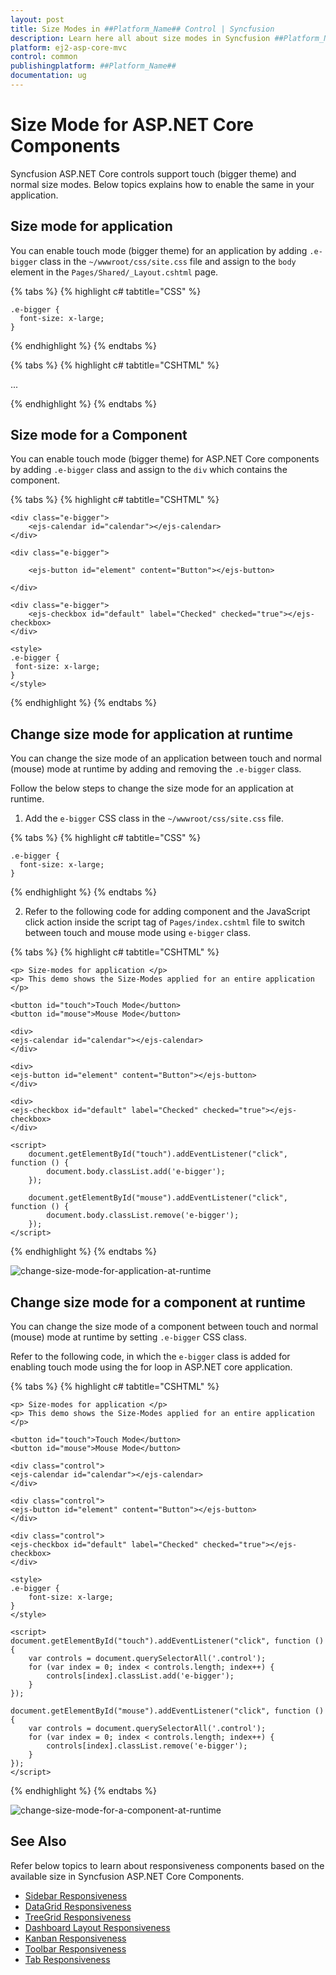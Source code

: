 ```yaml
---
layout: post
title: Size Modes in ##Platform_Name## Control | Syncfusion
description: Learn here all about size modes in Syncfusion ##Platform_Name## control and much more.
platform: ej2-asp-core-mvc
control: common
publishingplatform: ##Platform_Name##
documentation: ug
---
```


# Size Mode for ASP.NET Core Components

Syncfusion ASP.NET Core controls support touch (bigger theme) and normal size modes. Below topics explains how to enable the same in your application.

## Size mode for application

You can enable touch mode (bigger theme) for an application by adding `.e-bigger` class in the `~/wwwroot/css/site.css` file and assign to the `body` element in the `Pages/Shared/_Layout.cshtml` page.

{% tabs %}
{% highlight c# tabtitle="CSS" %}

    .e-bigger {
      font-size: x-large;
    }

{% endhighlight %}
{% endtabs %}

{% tabs %}
{% highlight c# tabtitle="CSHTML" %}

<body class="e-bigger">...</body>

{% endhighlight %}
{% endtabs %}

## Size mode for a Component

You can enable touch mode (bigger theme) for ASP.NET Core components by adding `.e-bigger` class and assign to the `div` which contains the component.

{% tabs %}
{% highlight c# tabtitle="CSHTML" %}

    <div class="e-bigger">
        <ejs-calendar id="calendar"></ejs-calendar>
    </div>

    <div class="e-bigger">

        <ejs-button id="element" content="Button"></ejs-button>

    </div>

    <div class="e-bigger">
        <ejs-checkbox id="default" label="Checked" checked="true"></ejs-checkbox>
    </div>

    <style>
    .e-bigger {
     font-size: x-large;
    }
    </style>

{% endhighlight %}
{% endtabs %}

## Change size mode for application at runtime

You can change the size mode of an application between touch and normal (mouse) mode at runtime by adding and removing the `.e-bigger` class.

Follow the below steps to change the size mode for an application at runtime.

1. Add the `e-bigger` CSS class in the `~/wwwroot/css/site.css` file.

{% tabs %}
{% highlight c# tabtitle="CSS" %}

    .e-bigger {
      font-size: x-large;
    }

{% endhighlight %}
{% endtabs %}

2. Refer to the following code for adding component and the JavaScript click action inside the script tag of `Pages/index.cshtml` file to switch between touch and mouse mode using `e-bigger` class.

{% tabs %}
{% highlight c# tabtitle="CSHTML" %}

    <p> Size-modes for application </p>
    <p> This demo shows the Size-Modes applied for an entire application </p>

    <button id="touch">Touch Mode</button>
    <button id="mouse">Mouse Mode</button>

    <div>
    <ejs-calendar id="calendar"></ejs-calendar>
    </div>

    <div>
    <ejs-button id="element" content="Button"></ejs-button>
    </div>

    <div>
    <ejs-checkbox id="default" label="Checked" checked="true"></ejs-checkbox>
    </div>

    <script>
        document.getElementById("touch").addEventListener("click", function () {
            document.body.classList.add('e-bigger');
        });

        document.getElementById("mouse").addEventListener("click", function () {
            document.body.classList.remove('e-bigger');
        });
    </script>

{% endhighlight %}
{% endtabs %}

![change-size-mode-for-application-at-runtime](images/change-size-mode-for-application-at-runtime.gif)

## Change size mode for a component at runtime

You can change the size mode of a component between touch and normal (mouse) mode at runtime by setting `.e-bigger` CSS class.  

Refer to the following code, in which the `e-bigger` class is added for enabling touch mode using the for loop in ASP.NET core application.

{% tabs %}
{% highlight c# tabtitle="CSHTML" %}

    <p> Size-modes for application </p>
    <p> This demo shows the Size-Modes applied for an entire application </p>

    <button id="touch">Touch Mode</button>
    <button id="mouse">Mouse Mode</button>

    <div class="control">
    <ejs-calendar id="calendar"></ejs-calendar>
    </div>

    <div class="control">
    <ejs-button id="element" content="Button"></ejs-button>
    </div>

    <div class="control">
    <ejs-checkbox id="default" label="Checked" checked="true"></ejs-checkbox>
    </div>

    <style>
    .e-bigger {
        font-size: x-large;
    }
    </style>

    <script>
    document.getElementById("touch").addEventListener("click", function () {
        var controls = document.querySelectorAll('.control');
        for (var index = 0; index < controls.length; index++) {
            controls[index].classList.add('e-bigger');
        }
    });

    document.getElementById("mouse").addEventListener("click", function () {
        var controls = document.querySelectorAll('.control');
        for (var index = 0; index < controls.length; index++) {
            controls[index].classList.remove('e-bigger');
        }
    });
    </script>

{% endhighlight %}
{% endtabs %}

![change-size-mode-for-a-component-at-runtime](images/change-size-mode-for-a-component-at-runtime.gif)

## See Also

Refer below topics to learn about responsiveness components based on the available size in Syncfusion ASP.NET Core Components.

* [Sidebar Responsiveness](https://ej2.syncfusion.com/aspnetcore/documentation/sidebar/auto-close/)
* [DataGrid Responsiveness](https://ej2.syncfusion.com/aspnetcore/documentation/grid/Columns/responsive-columns/)
* [TreeGrid Responsiveness](https://ej2.syncfusion.com/aspnetcore/documentation/tree-grid/scrolling/#responsive-with-parent-container)
* [Dashboard Layout Responsiveness](https://ej2.syncfusion.com/aspnetcore/documentation/dashboard-layout/adaptive-layout/)
* [Kanban Responsiveness](https://ej2.syncfusion.com/aspnetcore/documentation/kanban/responsive-mode/)
* [Toolbar Responsiveness](https://ej2.syncfusion.com/aspnetcore/documentation/toolbar/responsive-mode/)
* [Tab Responsiveness](https://ej2.syncfusion.com/aspnetcore/documentation/tab/responsive-modes/)
